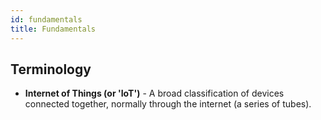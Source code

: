 ```yaml
---
id: fundamentals
title: Fundamentals
---
```


## Terminology

* **Internet of Things (or 'IoT')** - A broad classification of devices connected together, normally through the internet (a series of tubes). 
